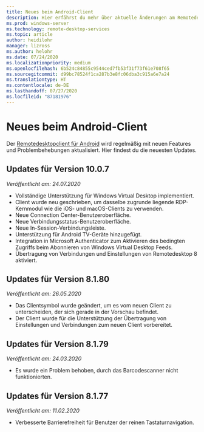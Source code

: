 ```yaml
---
title: Neues beim Android-Client
description: Hier erfährst du mehr über aktuelle Änderungen am Remotedesktopclient für Android.
ms.prod: windows-server
ms.technology: remote-desktop-services
ms.topic: article
author: heidilohr
manager: lizross
ms.author: helohr
ms.date: 07/24/2020
ms.localizationpriority: medium
ms.openlocfilehash: 6b524c84855c9544ced7fb53f31f73f61e708f65
ms.sourcegitcommit: d99bc78524f1ca287b3e8fc06dba3c915a6e7a24
ms.translationtype: HT
ms.contentlocale: de-DE
ms.lasthandoff: 07/27/2020
ms.locfileid: "87181976"
---
```

# <a name="whats-new-in-the-android-client"></a>Neues beim Android-Client

Der [Remotedesktopclient für Android](remote-desktop-android.md) wird regelmäßig mit neuen Features und Problembehebungen aktualisiert. Hier findest du die neuesten Updates.

## <a name="updates-for-version-1007"></a>Updates für Version 10.0.7

*Veröffentlicht am: 24.07.2020*

- Vollständige Unterstützung für Windows Virtual Desktop implementiert.
- Client wurde neu geschrieben, um dasselbe zugrunde liegende RDP-Kernmodul wie die iOS- und macOS-Clients zu verwenden.
- Neue Connection Center-Benutzeroberfläche.
- Neue Verbindungsstatus-Benutzeroberfläche.
- Neue In-Session-Verbindungsleiste.
- Unterstützung für Android TV-Geräte hinzugefügt.
- Integration in Microsoft Authenticator zum Aktivieren des bedingten Zugriffs beim Abonnieren von Windows Virtual Desktop Feeds.
- Übertragung von Verbindungen und Einstellungen von Remotedesktop 8 aktiviert.

## <a name="updates-for-version-8180"></a>Updates für Version 8.1.80

*Veröffentlicht am: 26.05.2020*

- Das Clientsymbol wurde geändert, um es vom neuen Client zu unterscheiden, der sich gerade in der Vorschau befindet.
- Der Client wurde für die Unterstützung der Übertragung von Einstellungen und Verbindungen zum neuen Client vorbereitet.

## <a name="updates-for-version-8179"></a>Updates für Version 8.1.79

*Veröffentlicht am: 24.03.2020*

- Es wurde ein Problem behoben, durch das Barcodescanner nicht funktionierten.

## <a name="updates-for-version-8177"></a>Updates für Version 8.1.77

*Veröffentlicht am: 11.02.2020*

- Verbesserte Barrierefreiheit für Benutzer der reinen Tastaturnavigation.
